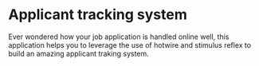 # Applicant tracking system
Ever wondered how your job application is handled online well, this application helps you to leverage the use of hotwire and stimulus reflex to build an amazing applicant traking system.
